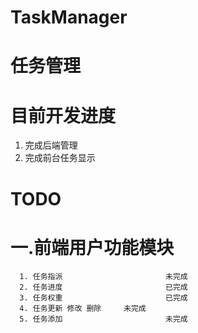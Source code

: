 TaskManager
===========
# 任务管理
  # 目前开发进度
  1. 完成后端管理
  2. 完成前台任务显示 

# TODO
   # 一.前端用户功能模块
      
      1. 任务指派                       未完成
      2. 任务进度                       已完成
      3. 任务权重                       已完成
      4. 任务更新 修改 删除     未完成
      5. 任务添加                       未完成
